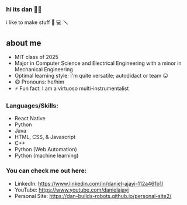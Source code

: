 <!--
**dan-builds-robots/dan-builds-robots** is a ✨ _special_ ✨ repository because its `README.md` (this file) appears on your GitHub profile.

Here are some ideas to get you started:

- 🔭 I’m currently working on ...
- 🌱 I’m currently learning ...
- 👯 I’m looking to collaborate on ...
- 🤔 I’m looking for help with ...
- 💬 Ask me about ...
- 📫 How to reach me: ...
- 😄 Pronouns: ...
- ⚡ Fun fact: ...
-->


### hi its dan 👋🏾
i like to make stuff 🤖 💻 🪛

## about me

- MIT class of 2025
- Major in Computer Science and Electrical Engineering with a minor in Mechanical Engineering
- Optimal learning style: I'm quite versatile; autodidact or team 😛
- 😄 Pronouns: he/him
- ⚡ Fun fact: I am a virtuoso multi-instrumentalist  

<!-- 
<br />
-->
  
### Languages/Skills:
- React Native
- Python
- Java
- HTML, CSS, & Javascript
- C++
- Python (Web Automation)
- Python (machine learning)  

<!--
<br />
-->

### You can check me out here: 
- LinkedIn: https://www.linkedin.com/in/daniel-ajayi-112a461b1/
- YouTube: https://www.youtube.com/danielajayi
- Personal Site: https://dan-builds-robots.github.io/personal-site2/
